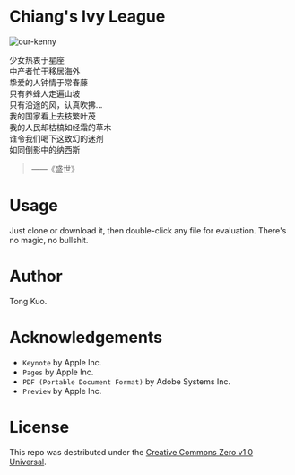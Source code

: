 # Chiang's Ivy League

![our-kenny](http://i.imgur.com/83vd7u3.png?2)

> 
少女热衷于星座 <br>
中产者忙于移居海外 <br>
挚爱的人钟情于常春藤 <br>
只有养蜂人走遍山坡 <br>
只有沿途的风，认真吹拂… <br>
我的国家看上去枝繁叶茂 <br>
我的人民却枯槁如经霜的草木 <br>
谁令我们喝下这致幻的迷剂 <br>
如同倒影中的纳西斯 <br>

> ——《盛世》

# Usage

Just clone or download it, then double-click any file for evaluation. There's no magic, no bullshit.

# Author

Tong Kuo.

# Acknowledgements

* `Keynote` by Apple Inc.
* `Pages` by Apple Inc.
* `PDF (Portable Document Format)` by Adobe Systems Inc.
* `Preview` by Apple Inc.

# License

This repo was destributed under the [Creative Commons Zero v1.0 Universal](./LICENSE).
